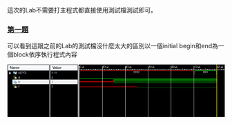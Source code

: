 這次的Lab不需要打主程式都直接使用測試檔測試即可。
### [第一題]()
可以看到這跟之前的Lab的測試檔沒什麼太大的區別以一個initial begin和end為一個block依序執行程式內容

![](result/Lab4-1.png)
